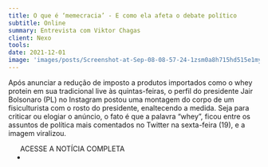 ```yaml
---
title: O que é ‘memecracia’ - E como ela afeta o debate político
subtitle: Online
summary: Entrevista com Viktor Chagas
client: Nexo
tools: 
date: 2021-12-01
image: 'images/posts/Screenshot-at-Sep-08-08-57-24-1zsm0a8h715hd515e1my65ufn92e9irebpyqg7bffkh0.png'
---
```


Após anunciar a  redução de imposto  a produtos importados como o whey protein em sua tradicional live às quintas-feiras, o perfil do presidente Jair Bolsonaro (PL) no Instagram postou uma  montagem  do corpo de um fisiculturista com o rosto do presidente, enaltecendo a medida. Seja para criticar ou elogiar o anúncio, o fato é que a palavra “whey”, ficou entre os assuntos de política mais comentados no Twitter na sexta-feira (19), e a imagem viralizou.

<div class="post__share"><ul class="share__list list-reset">ACESSE A NOTÍCIA COMPLETA<li class="share__item" style="margin-left: 10px"><a class="share__link share__facebook" style="background: #fa5657" href="https://www.nexojornal.com.br/entrevista/2022/08/20/o-que-e-memecracia-e-como-ela-afeta-o-debate-politico" title="Link" rel="nofollow"><i class="fa-solid fa-link"></i></a></li></ul></div>
<!-- <div class="gallery-box"><div class="gallery"><img src="/clipping/images/example-1.jpg" loading="lazy" alt="Project"><img src="/clipping/images/example-2.jpg" loading="lazy" alt="Project"></div><em>Gallery / <a href="https://www.freepik.com/" target="_blank">Freepic</a></em></div> -->
